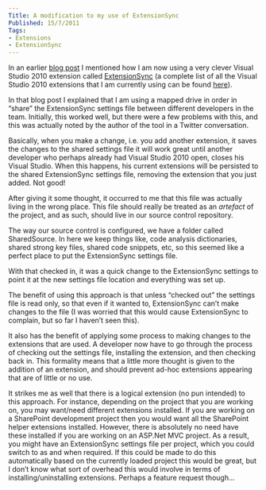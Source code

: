 ```yaml
---
Title: A modification to my use of ExtensionSync
Published: 15/7/2011
Tags:
- Extensions
- ExtensionSync
---
```


In an earlier [blog post](http://www.gep13.co.uk/blog/?p=189) I mentioned how I am now using a very clever Visual Studio 2010 extension called [ExtensionSync](http://visualstudiogallery.msdn.microsoft.com/dbaf0ac9-fb7b-4fb3-b34d-ea2269276d3c) (a complete list of all the Visual Studio 2010 extensions that I am currently using can be found [here](http://www.gep13.co.uk/blog/visual-studio-2010-extensions)).

In that blog post I explained that I am using a mapped drive in order in “share” the ExtensionSync settings file between different developers in the team. Initially, this worked well, but there were a few problems with this, and this was actually noted by the author of the tool in a Twitter conversation.

Basically, when you make a change, i.e. you add another extension, it saves the changes to the shared settings file it will work great until another developer who perhaps already had Visual Studio 2010 open, closes his Visual Studio. When this happens, his current extensions will be persisted to the shared ExtensionSync settings file, removing the extension that you just added. Not good!

After giving it some thought, it occurred to me that this file was actually living in the wrong place. This file should really be treated as an _artefact_ of the project, and as such, should live in our source control repository.

The way our source control is configured, we have a folder called SharedSource. In here we keep things like, code analysis dictionaries, shared strong key files, shared code snippets, etc, so this seemed like a perfect place to put the ExtensionSync settings file.

With that checked in, it was a quick change to the ExtensionSync settings to point it at the new settings file location and everything was set up.

The benefit of using this approach is that unless “checked out” the settings file is read only, so that even if it wanted to, ExtensionSync can’t make changes to the file (I was worried that this would cause ExtensionSync to complain, but so far I haven’t seen this).

It also has the benefit of applying some process to making changes to the extensions that are used. A developer now have to go through the process of checking out the settings file, installing the extension, and then checking back in. This formality means that a little more thought is given to the addition of an extension, and should prevent ad-hoc extensions appearing that are of little or no use.

It strikes me as well that there is a logical extension (no pun intended) to this approach. For instance, depending on the project that you are working on, you may want/need different extensions installed. If you are working on a SharePoint development project then you would want all the SharePoint helper extensions installed. However, there is absolutely no need have these installed if you are working on an ASP.Net MVC project. As a result, you might have an ExtensionSync settings file per project, which you could switch to as and when required. If this could be made to do this automatically based on the currently loaded project this would be great, but I don’t know what sort of overhead this would involve in terms of installing/uninstalling extensions. Perhaps a feature request though…
